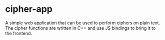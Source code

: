 # cipher-app

A simple web application that can be used to perform ciphers on plain text.
The cipher functions are written in C++ and use JS bindings to bring it to the frontend.
